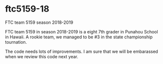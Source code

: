 # ftc5159-18
FTC team 5159 season 2018-2019

FTC team 5159 in season 2018-2019 is a eight 7th grader in Punahou School in Hawaii.  A rookie team, we managed to be #3 in the state championship tournation.

The code needs lots of improvements.  I am sure that we will be embarassed when we review this code next year.

